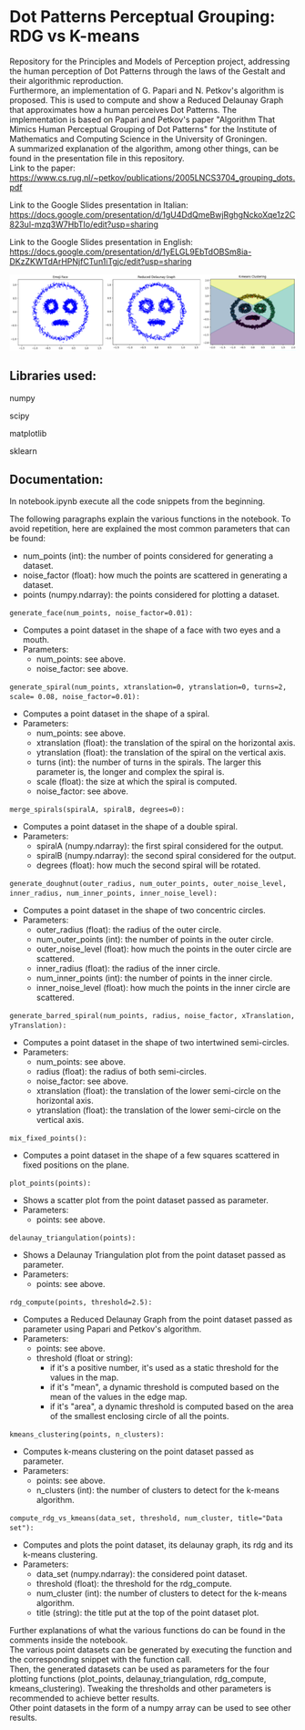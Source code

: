 # Dot Patterns Perceptual Grouping: RDG vs K-means

Repository for the Principles and Models of Perception project, addressing the human perception of Dot Patterns through the laws of the Gestalt and their algorithmic reproduction.\
Furthermore, an implementation of G. Papari and N. Petkov's algorithm is proposed. This is used to compute and show a Reduced Delaunay Graph that approximates how a human perceives Dot Patterns. The implementation is based on Papari and Petkov's paper "Algorithm That Mimics Human Perceptual Grouping of Dot Patterns" for the Institute of Mathematics and Computing Science in the University of Groningen.\
A summarized explanation of the algorithm, among other things, can be found in the presentation file in this repository.\
Link to the paper: https://www.cs.rug.nl/~petkov/publications/2005LNCS3704_grouping_dots.pdf

Link to the Google Slides presentation in Italian: https://docs.google.com/presentation/d/1gU4DdQmeBwjRghgNckoXqe1z2C823ul-mzq3W7HbTIo/edit?usp=sharing

Link to the Google Slides presentation in English: https://docs.google.com/presentation/d/1yELGL9EbTdOBSm8ia-DKzZKWTdArHPNjfCTun1iTgjc/edit?usp=sharing

![Image 1](https://github.com/Teolul/Dot_Patterns_Perceptual_Grouping_RDG_vs_K-means/blob/main/faces.PNG "Image showing a dotted face, a dotted face connected with a Reduced Delaunay Graph and a dotted face clustered with the K-Means algorithm side by side.")

## Libraries used:

numpy

scipy

matplotlib

sklearn

## Documentation:

In notebook.ipynb execute all the code snippets from the beginning.

The following paragraphs explain the various functions in the notebook. To avoid repetition, here are explained the most common parameters that can be found:

- num_points (int): the number of points considered for generating a dataset.
- noise_factor (float): how much the points are scattered in generating a dataset.
- points (numpy.ndarray): the points considered for plotting a dataset.

`generate_face(num_points, noise_factor=0.01):`

- Computes a point dataset in the shape of a face with two eyes and a mouth.
- Parameters:
  - num_points: see above.
  - noise_factor: see above.

`generate_spiral(num_points, xtranslation=0, ytranslation=0, turns=2, scale= 0.08, noise_factor=0.01):`

- Computes a point dataset in the shape of a spiral.
- Parameters:
  - num_points: see above.
  - xtranslation (float): the translation of the spiral on the horizontal axis.
  - ytranslation (float): the translation of the spiral on the vertical axis.
  - turns (int): the number of turns in the spirals. The larger this parameter is, the longer and complex the spiral is.
  - scale (float): the size at which the spiral is computed.
  - noise_factor: see above.

`merge_spirals(spiralA, spiralB, degrees=0):`

- Computes a point dataset in the shape of a double spiral.
- Parameters:
  - spiralA (numpy.ndarray): the first spiral considered for the output.
  - spiralB (numpy.ndarray): the second spiral considered for the output.
  - degrees (float): how much the second spiral will be rotated.

`generate_doughnut(outer_radius, num_outer_points, outer_noise_level, inner_radius, num_inner_points, inner_noise_level):`

- Computes a point dataset in the shape of two concentric circles.
- Parameters:
  - outer_radius (float): the radius of the outer circle.
  - num_outer_points (int): the number of points in the outer circle.
  - outer_noise_level (float): how much the points in the outer circle are scattered.
  - inner_radius (float): the radius of the inner circle.
  - num_inner_points (int): the number of points in the inner circle.
  - inner_noise_level (float): how much the points in the inner circle are scattered.

`generate_barred_spiral(num_points, radius, noise_factor, xTranslation, yTranslation):`

- Computes a point dataset in the shape of two intertwined semi-circles.
- Parameters:
  - num_points: see above.
  - radius (float): the radius of both semi-circles.
  - noise_factor: see above.
  - xtranslation (float): the translation of the lower semi-circle on the horizontal axis.
  - ytranslation (float): the translation of the lower semi-circle on the vertical axis.

`mix_fixed_points():`

- Computes a point dataset in the shape of a few squares scattered in fixed positions on the plane.

`plot_points(points):`

- Shows a scatter plot from the point dataset passed as parameter.
- Parameters:
  - points: see above.

`delaunay_triangulation(points):`

- Shows a Delaunay Triangulation plot from the point dataset passed as parameter.
- Parameters:
  - points: see above.

`rdg_compute(points, threshold=2.5):`

- Computes a Reduced Delaunay Graph from the point dataset passed as parameter using Papari and Petkov's algorithm.
- Parameters:
  - points: see above.
  - threshold (float or string):
    - if it's a positive number, it's used as a static threshold for the values in the map.
    - if it's "mean", a dynamic threshold is computed based on the mean of the values in the edge map.
    - if it's "area", a dynamic threshold is computed based on the area of the smallest enclosing circle of all the points.

`kmeans_clustering(points, n_clusters):`

- Computes k-means clustering on the point dataset passed as parameter.
- Parameters:
  - points: see above.
  - n_clusters (int): the number of clusters to detect for the k-means algorithm.

`compute_rdg_vs_kmeans(data_set, threshold, num_cluster, title="Data set"):`

- Computes and plots the point dataset, its delaunay graph, its rdg and its k-means clustering.
- Parameters:
  - data_set (numpy.ndarray): the considered point dataset.
  - threshold (float): the threshold for the rdg_compute.
  - num_cluster (int): the number of clusters to detect for the k-means algorithm.
  - title (string): the title put at the top of the point dataset plot.

Further explanations of what the various functions do can be found in the comments inside the notebook.\
The various point datasets can be generated by executing the function and the corresponding snippet with the function call.\
Then, the generated datasets can be used as parameters for the four plotting functions (plot_points, delaunay_triangulation, rdg_compute, kmeans_clustering). Tweaking the thresholds and other parameters is recommended to achieve better results.\
Other point datasets in the form of a numpy array can be used to see other results.
